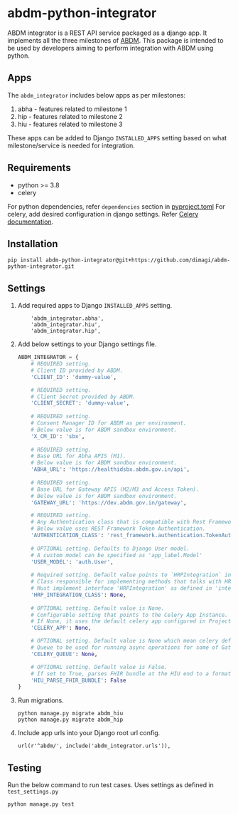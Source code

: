 # abdm-python-integrator

ABDM integrator is a REST API service packaged as a django app. 
It implements all the three milestones of [ABDM](https://sandbox.abdm.gov.in/abdm-docs/getting-started).
This package is intended to be used by developers aiming to perform integration with ABDM using python.

## Apps
The `abdm_integrator` includes below apps as per milestones:
1. abha - features related to milestone 1 
2. hip - features related to milestone 2 
3. hiu - features related to milestone 3

These apps can be added to Django `INSTALLED_APPS` setting based on what milestone/service 
is needed for integration.

## Requirements
- python >= 3.8
- celery

For python dependencies, refer `dependencies` section in [pyproject.toml](pyproject.toml)
For celery, add desired configuration in django settings. Refer [Celery documentation](https://docs.celeryq.dev/en/stable/getting-started/introduction.html).

## Installation

```commandline
pip install abdm-python-integrator@git+https://github.com/dimagi/abdm-python-integrator.git
```

## Settings

1. Add required apps to Django `INSTALLED_APPS` setting.
    ```
        'abdm_integrator.abha',
        'abdm_integrator.hiu',
        'abdm_integrator.hip',
    ```

2. Add below settings to your Django settings file.

    ```python
    ABDM_INTEGRATOR = {
        # REQUIRED setting.
        # Client ID provided by ABDM. 
        'CLIENT_ID': 'dummy-value',
    
        # REQUIRED setting.
        # Client Secret provided by ABDM.
        'CLIENT_SECRET': 'dummy-value',
        
        # REQUIRED setting.
        # Consent Manager ID for ABDM as per environment.
        # Below value is for ABDM sandbox environment.
        'X_CM_ID': 'sbx',
        
        # REQUIRED setting.
        # Base URL for Abha APIS (M1).
        # Below value is for ABDM sandbox environment.
        'ABHA_URL': 'https://healthidsbx.abdm.gov.in/api',
        
        # REQUIRED setting.
        # Base URL for Gateway APIS (M2/M3 and Access Token).
        # Below value is for ABDM sandbox environment.
        'GATEWAY_URL': 'https://dev.abdm.gov.in/gateway',

        # REQUIRED setting. 
        # Any Authentication class that is compatible with Rest Framework Authentication mechanism.
        # Below value uses REST Framework Token Authentication.
        'AUTHENTICATION_CLASS': 'rest_framework.authentication.TokenAuthentication',
        
        # OPTIONAL setting. Defaults to Django User model.
        # A custom model can be specified as 'app_label.Model'
        'USER_MODEL': 'auth.User',
                
        # Required setting. Default value points to `HRPIntegration` interface.
        # Class responsible for implementing methods that talks with HRP. For e.g. to fetch health data.
        # Must implement interface 'HRPIntegration' as defined in 'integrations.py'. Refer Interface docstring for details.
        'HRP_INTEGRATION_CLASS': None,
           
        # OPTIONAL setting. Default value is None.
        # Configurable setting that points to the Celery App Instance. 
        # If None, it uses the default celery app configured in Project.
        'CELERY_APP': None,
    
        # OPTIONAL setting. Default value is None which mean celery default queue would be used.
        # Queue to be used for running async operations for some of Gateway Facing APIs
        'CELERY_QUEUE': None,
   
        # OPTIONAL setting. Default value is False.
        # If set to True, parses FHIR bundle at the HIU end to a format easier to display on the UI.
        'HIU_PARSE_FHIR_BUNDLE': False
    }
    ```

3. Run migrations.

    ```commandline
    python manage.py migrate abdm_hiu
    python manage.py migrate abdm_hip
    ```

4. Include app urls into your Django root url config.
    ```
    url(r'^abdm/', include('abdm_integrator.urls')),
    ```


## Testing
Run the below command to run test cases. Uses settings as defined in `test_settings.py`
```commandline
python manage.py test
```
